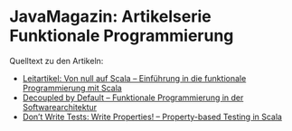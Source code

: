 # JavaMagazin: Artikelserie Funktionale Programmierung

Quelltext zu den Artikeln:

- [Leitartikel: Von null auf Scala – Einführung in die funktionale Programmierung mit Scala](scala-intro)
- [Decoupled by Default – Funktionale Programmierung in der Softwarearchitektur](decoupled-by-default)
- [Don’t Write Tests: Write Properties! – Property-based Testing in Scala](property-based-testing)
